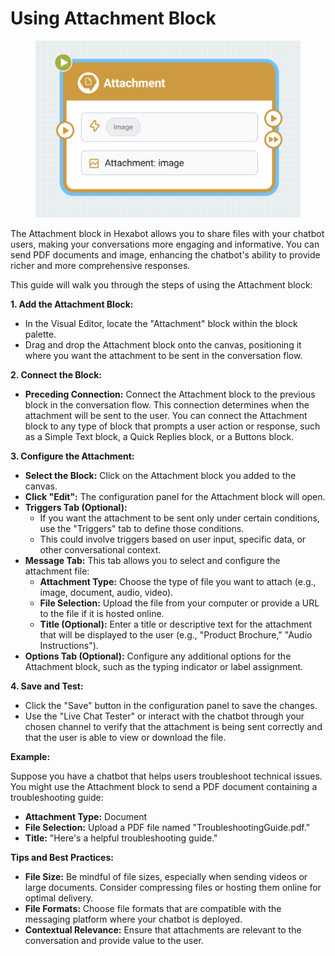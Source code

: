 # Using Attachment Block

<figure><img src="../../../.gitbook/assets/image (4) (1).png" alt=""><figcaption></figcaption></figure>

The Attachment block in Hexabot allows you to share files with your chatbot users, making your conversations more engaging and informative. You can send PDF documents and image, enhancing the chatbot's ability to provide richer and more comprehensive responses.

This guide will walk you through the steps of using the Attachment block:

**1. Add the Attachment Block:**

* In the Visual Editor, locate the "Attachment" block within the block palette.
* Drag and drop the Attachment block onto the canvas, positioning it where you want the attachment to be sent in the conversation flow.

**2. Connect the Block:**

* **Preceding Connection:** Connect the Attachment block to the previous block in the conversation flow. This connection determines when the attachment will be sent to the user. You can connect the Attachment block to any type of block that prompts a user action or response, such as a Simple Text block, a Quick Replies block, or a Buttons block.

**3. Configure the Attachment:**

* **Select the Block:** Click on the Attachment block you added to the canvas.
* **Click "Edit":** The configuration panel for the Attachment block will open.
* **Triggers Tab (Optional):**
  * If you want the attachment to be sent only under certain conditions, use the "Triggers" tab to define those conditions.
  * This could involve triggers based on user input, specific data, or other conversational context.
* **Message Tab:** This tab allows you to select and configure the attachment file:
  * **Attachment Type:** Choose the type of file you want to attach (e.g., image, document, audio, video).
  * **File Selection:** Upload the file from your computer or provide a URL to the file if it is hosted online.
  * **Title (Optional):** Enter a title or descriptive text for the attachment that will be displayed to the user (e.g., "Product Brochure," "Audio Instructions").
* **Options Tab (Optional):** Configure any additional options for the Attachment block, such as the typing indicator or label assignment.

**4. Save and Test:**

* Click the "Save" button in the configuration panel to save the changes.
* Use the "Live Chat Tester" or interact with the chatbot through your chosen channel to verify that the attachment is being sent correctly and that the user is able to view or download the file.

**Example:**

Suppose you have a chatbot that helps users troubleshoot technical issues. You might use the Attachment block to send a PDF document containing a troubleshooting guide:

* **Attachment Type:** Document
* **File Selection:** Upload a PDF file named "TroubleshootingGuide.pdf."
* **Title:** "Here's a helpful troubleshooting guide."

**Tips and Best Practices:**

* **File Size:** Be mindful of file sizes, especially when sending videos or large documents. Consider compressing files or hosting them online for optimal delivery.
* **File Formats:** Choose file formats that are compatible with the messaging platform where your chatbot is deployed.
* **Contextual Relevance:** Ensure that attachments are relevant to the conversation and provide value to the user.
